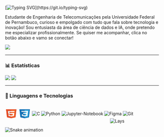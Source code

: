 [![Typing SVG](https://readme-typing-svg.demolab.com?font=Fira+Code&pause=1000&color=DF1FF7&random=false&width=435&lines=Ol%C3%A1%2C+Bem-vindo+ao+meu+Github!)](https://git.io/typing-svg)

<p>
Estudante de Engenharia de Telecomunicações pela Universidade Federal de Pernambuco, curioso e empolgado com tudo que fala sobre tecnologia e inovação!
Sou entusiasta da área de ciência de dados e IA, onde pretendo me especializar profissionalmente. Se quiser me acompanhar, clica no botão abaixo e vamo se conectar!
</p>

 <a href="https://www.linkedin.com/in/obrunochagas/" alt="Linkedin" target="_blank">
    <img src="https://img.shields.io/badge/LinkedIn-0077B5?style=for-the-badge&logo=linkedin&logoColor=white" />
 </a> 
   </p>
 </div>

---

### 📊 Estatísticas
 
<div>
 
  <img height="160em" src="https://github-readme-stats.vercel.app/api?username=brunoamaraldev&show_icons=true&theme=swift&locale=pt-br"/>
  <img height="160em" src="https://github-readme-stats.vercel.app/api/top-langs/?username=brunoamaraldev&layout=compact&langs_count=6&theme=swift"/>
  
<div>
 
---

### 🤖 Linguagens e Tecnologias

<div style="display: inline_block"><br>
  <img align="center" alt="HTML" height="30" width="40" src="https://raw.githubusercontent.com/devicons/devicon/master/icons/html5/html5-original.svg">
  <img align="center" alt="CSS" height="30" width="40" src="https://raw.githubusercontent.com/devicons/devicon/master/icons/css3/css3-original.svg">
  <img align="center" alt="C" height="30" width="40" src="https://cdn.jsdelivr.net/gh/devicons/devicon@latest/icons/c/c-original.svg" />
  <img align="center" alt="Python" height="30" width="40" src="https://cdn.jsdelivr.net/gh/devicons/devicon@latest/icons/python/python-original.svg" />       
  <img  align="center" alt="Jupyter-Notebook" height="30" width="40" src="https://cdn.jsdelivr.net/gh/devicons/devicon@latest/icons/jupyter/jupyter-original-wordmark.svg" /> 
  <img  align="center" alt="Figma" height="30" width="40" src="https://cdn.jsdelivr.net/gh/devicons/devicon@latest/icons/figma/figma-original.svg" />
  <img align="center" alt="Git" height="30" width="40" src="https://cdn.jsdelivr.net/gh/devicons/devicon@latest/icons/git/git-original.svg" />
  <img src="https://i.gifer.com/origin/d3/d3dedefd754cee2b2e1f31d2d135bf68.gif" align="right" alt="Lays" width="160" height="160">
  
  ##
 
<div align="left">

  ![Snake animation](https://github.com/brunoamaraldev/brunoamaraldev/blob/output/github-contribution-grid-snake.svg)

</div>
